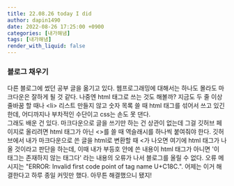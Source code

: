 ```yaml
---
title: 22.08.26 today I did
author: dapin1490
date: 2022-08-26 17:25:00 +0900
categories: [내가해냄]
tags: [내가해냄]
render_with_liquid: false
---
```


### 블로그 채우기
다른 블로그에 썼던 공부 글을 옮기고 있다. 웹프로그래밍에 대해서는 하나도 몰라도 마크다운은 잘하게 될 것 같다. 나중엔 html 태그로 쓰는 것도 해볼까? 지금도 두 줄 이상 줄바꿈 할 때나 \<li\> 리스트 만들지 않고 숫자 목록 쓸 때 html 태그를 섞어서 쓰고 있긴 한데, 어디까지나 부차적인 수단이고 css는 손도 못 댄다.   
그래도 배운 건 있다. 마크다운으로 글을 쓰기만 하는 건 상관이 없는데 그걸 깃허브 페이지로 올리려면 html 태그가 아닌 \<\>를 쓸 때 역슬래시를 하나씩 붙여줘야 한다. 깃허브에서 내가 마크다운으로 쓴 글을 html로 변환할 때 \<가 나오면 여기에 html 태그가 나올 것이라고 판단을 하는데, 이때 내가 부등호 안에 쓴 내용이 html 태그가 아니면 '이 태그는 존재하지 않는 태그다' 라는 내용의 오류가 나서 블로그를 올릴 수 없다. 오류 메시지는 "ERROR: Invalid first code point of tag name U+C18C.". 어제는 이거 해결한다고 하루 종일 커밋만 했다. 아무튼 해결했으니 됐지!